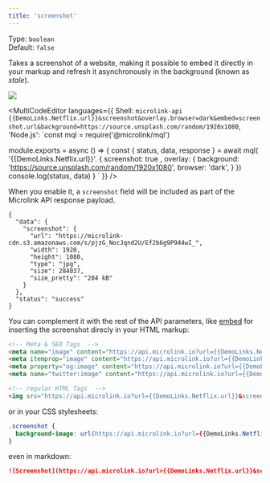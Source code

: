 ```yaml
---
title: 'screenshot'
--- 
```


Type: `boolean`<br/>
Default: `false`<br/>

Takes a screenshot of a website, making it possible to embed it directly in your markup and refresh it asynchronously in the background (known as *stale*).

![](https://api.microlink.io/?url={{DemoLinks.Netflix.url}}&screenshot&overlay.browser=dark&embed=screenshot.url&background=https://source.unsplash.com/random/1920x1080&meta=false)

<MultiCodeEditor languages={{
  Shell: `microlink-api {{DemoLinks.Netflix.url}}&screenshot&overlay.browser=dark&embed=screenshot.url&background=https://source.unsplash.com/random/1920x1080`,
  'Node.js': `const mql = require('@microlink/mql')
 
module.exports = async () => {
  const { status, data, response } = await mql(
    '{{DemoLinks.Netflix.url}}'. { 
      screenshot: true ,
      overlay: {
        background: 'https://source.unsplash.com/random/1920x1080',
        browser: 'dark',
      }
  })
  console.log(status, data)
}
  `
  }} 
/>

When you enable it, a `screenshot` field will be included as part of the Microlink API response payload.

```json{3, 10}
{
  "data": {
    "screenshot": {
      "url": "https://microlink-cdn.s3.amazonaws.com/s/pjzG_NocJqnd2U/Ef2b6g9P944wI_",
      "width": 1920,
      "height": 1080,
      "type": "jpg",
      "size": 284037,
      "size_pretty": "284 kB"
    }
  },
  "status": "success"
}
```

You can complement it with the rest of the API parameters, like [embed](/docs/api/parameters/embed) for inserting the screenshot direcly in your HTML markup: 

```html
<!-- Meta & SEO Tags  -->
<meta name="image" content="https://api.microlink.io?url={{DemoLinks.Netflix.url}}&screenshot=true&meta=false&embed=screenshot.url">
<meta itemprop="image" content="https://api.microlink.io?url={{DemoLinks.Netflix.url}}&screenshot=true&meta=false&embed=screenshot.url">
<meta property="og:image" content="https://api.microlink.io?url={{DemoLinks.Netflix.url}}&screenshot=true&meta=false&embed=screenshot.url">
<meta name="twitter:image" content="https://api.microlink.io?url={{DemoLinks.Netflix.url}}&screenshot=true&meta=false&embed=screenshot.url">

<!-- regular HTML Tags  -->
<img src="https://api.microlink.io?url={{DemoLinks.Netflix.url}}&screenshot=true&meta=false&embed=screenshot.url" />
```

or in your CSS stylesheets:

```css
.screenshot {
  background-image: url(https://api.microlink.io?url={{DemoLinks.Netflix.url}}&screenshot=true&meta=false&embed=screenshot.url);
}
```

even in markdown:

```md
![Screenshot](https://api.microlink.io?url={{DemoLinks.Netflix.url}}&screenshot=true&meta=false&embed=screenshot.url)
```
